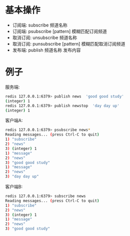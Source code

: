 # 基本操作
- 订阅端: subscribe 频道名称
- 订阅端: psubscribe  [pattern] 模糊匹配订阅频道
- 取消订阅: unsubscribe 频道名称
- 取消订阅: punsubscribe [pattern] 模糊匹配取消订阅频道
- 发布端: publish 频道名称 发布内容

# 例子
服务端:
```bash
redis 127.0.0.1:6379> publish news  'good good study'
(integer) 1
redis 127.0.0.1:6379> publish newstop  'day day up'
(integer) 1
```
客户端A:
```bash
redis 127.0.0.1:6379> psubscribe news*
Reading messages... (press Ctrl-C to quit)
1) "subscribe"
2) "news"
3) (integer) 1
1) "message"
2) "news"
3) "good good study"
1) "message"
2) "news"
3) "day day up"
```
客户端B:
```bash
redis 127.0.0.1:6379> subscribe news
Reading messages... (press Ctrl-C to quit)
1) "subscribe"
2) "news"
3) (integer) 1
1) "message"
2) "news"
3) "good good study"
```

